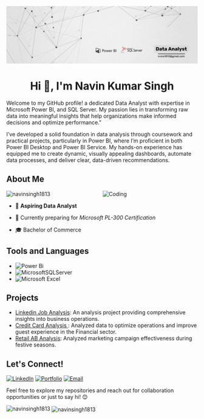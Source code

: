 ![MasterHead](https://github.com/navinsingh1813/navinsingh1813/blob/main/Github.gif)
<h1 align="center">Hi 👋, I'm Navin Kumar Singh</h1>
<p align= "Left"> Welcome to my GitHub profile! a dedicated Data Analyst with expertise in Microsoft Power BI, and SQL Server. My passion lies in transforming raw data into meaningful insights that help organizations make informed decisions and optimize performance."

I’ve developed a solid foundation in data analysis through coursework and practical projects, particularly in Power BI, where I’m proficient in both Power BI Desktop and Power BI Service. My hands-on experience has equipped me to create dynamic, visually appealing dashboards, automate data processes, and deliver clear, data-driven recommendations. </p>

## About Me

<img align="right" alt="Coding" width="250" src="https://cdn-eaekd.nitrocdn.com/CxTeoSPKdjdqTSxLEEGaKiGroHlKASqH/assets/images/optimized/rev-d765668/max/800/0*aA9QMzH-2pd4aIE7.gif">

<p align="left"> <img src="https://komarev.com/ghpvc/?username=navinsingh1813&label=Profile%20views&color=0e75b6&style=flat" alt="navinsingh1813" /> </p>

- 💼 **Aspiring Data Analyst**

- 🌱  Currently preparing for  *Microsoft PL-300 Certification*

-  🎓 Bachelor of Commerce

## Tools and Languages

- ![Power Bi](https://img.shields.io/badge/power_bi-F2C811?style=for-the-badge&logo=powerbi&logoColor=black)
- ![MicrosoftSQLServer](https://img.shields.io/badge/Microsoft%20SQL%20Server-CC2927?style=for-the-badge&logo=microsoft%20sql%20server&logoColor=white)
- ![Microsoft Excel](https://img.shields.io/badge/Microsoft_Excel-217346?style=for-the-badge&logo=microsoft-excel&logoColor=white)


## Projects

- [Linkedin Job Analysis](): An analysis project providing comprehensive insights into business operations.
- [Credit Card Analysis ](): Analyzed data to optimize operations and improve guest experience in the Financial sector.
- [Retail AB Analysis](): Analyzed marketing campaign effectiveness during festive seasons.


## Let's Connect!

[![LinkedIn](https://img.shields.io/badge/-LinkedIn-0077B5?style=flat-square&logo=linkedin&logoColor=white)](https://linkedin.com/in/navinkumarsingh-data-analyst/)
[![Portfolio](https://img.shields.io/badge/-Portfolio-333333?style=flat-square&logo=wordpress&logoColor=white)]()
[![Email](https://img.shields.io/badge/-Email-D14836?style=flat-square&logo=gmail&logoColor=white)](mailto:nvins1813@gmail.com)

Feel free to explore my repositories and reach out for collaboration opportunities or just to say hi! 😊

<p><img align="left" src="https://github-readme-stats.vercel.app/api/top-langs?username=navinsingh1813&show_icons=true&locale=en&layout=compact" alt="navinsingh1813" /></p>

<p>&nbsp;<img align="center" src="https://github-readme-stats.vercel.app/api?username=navinsingh1813&show_icons=true&locale=en" alt="navinsingh1813" /></p>

<!--
**navinsingh1813/navinsingh1813** is a ✨ _special_ ✨ repository because its `README.md` (this file) appears on your GitHub profile.

Here are some ideas to get you started:

- 🔭 I’m currently working on ...
- 🌱 I’m currently learning ...
- 👯 I’m looking to collaborate on ...
- 🤔 I’m looking for help with ...
- 💬 Ask me about ...
- 📫 How to reach me: ...
- 😄 Pronouns: ...
- ⚡ Fun fact: ...
-->
